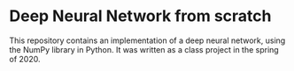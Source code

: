 # Deep Neural Network from scratch

This repository contains an implementation of a deep neural network, using the NumPy library in Python. It was written as a class project in the spring of 2020.
